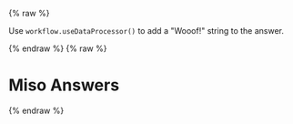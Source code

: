---
---

{% raw %}
<p>
  Use <code>workflow.useDataProcessor()</code> to add a "Wooof!" string to the answer.
</p>
{% endraw %}
{% raw %}
<h1 class="hero-title">Miso Answers</h1>
<div id="miso-ask-combo" class="miso-ask-combo"></div>
<script>
const misocmd = window.misocmd || (window.misocmd = []);
misocmd.push(async () => {
  const client = new MisoClient({
    apiKey: '...',
    apiHost: 'http://localhost:9901/api',
  });
  //const workflow = client.ui.ask;
  client.ui.asks.useDataProcessor(data => {
    const { value } = data;
    if (!value) {
      return data;
    }
    const { answer } = value;
    if (!answer) {
      return data;
    }
    return {
      ...data,
      value: {
        ...value,
        answer: `Wooof!\n${answer}`,
      },
    };
  });
  await client.ui.ready;
  const { templates } = MisoClient.ui.defaults.ask;
  const rootElement = document.querySelector('#miso-ask-combo');
  rootElement.innerHTML = templates.root();
});
</script>
{% endraw %}
